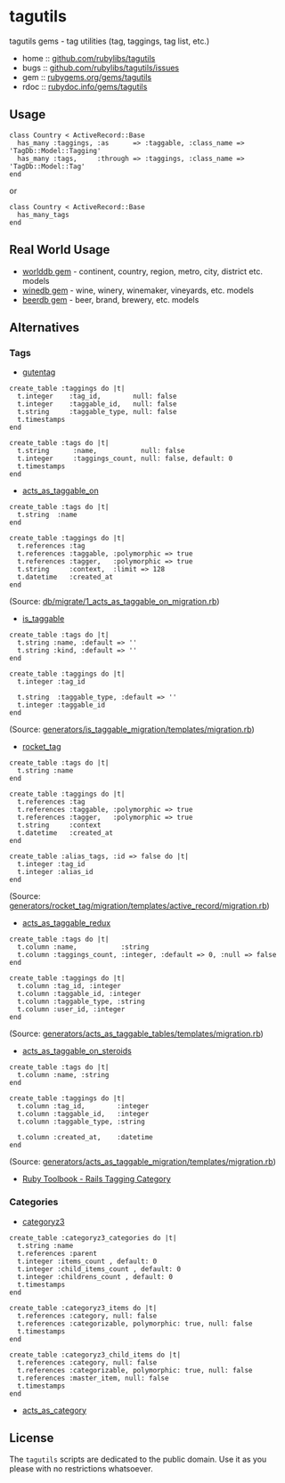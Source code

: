 # tagutils

tagutils gems - tag utilities (tag, taggings, tag list, etc.)

* home  :: [github.com/rubylibs/tagutils](https://github.com/rubylibs/tagutils)
* bugs  :: [github.com/rubylibs/tagutils/issues](https://github.com/rubylibs/tagutils/issues)
* gem   :: [rubygems.org/gems/tagutils](https://rubygems.org/gems/tagutils)
* rdoc  :: [rubydoc.info/gems/tagutils](http://rubydoc.info/gems/tagutils)


## Usage

~~~
class Country < ActiveRecord::Base
  has_many :taggings, :as      => :taggable, :class_name => 'TagDb::Model::Tagging'
  has_many :tags,     :through => :taggings, :class_name => 'TagDb::Model::Tag'
end
~~~

or

~~~
class Country < ActiveRecord::Base
  has_many_tags
end
~~~


## Real World Usage

- [worlddb gem](http://rubygems.org/gems/worlddb) - continent, country, region, metro, city, district etc. models
- [winedb gem](http://rubygems.org/gems/winedb) - wine, winery, winemaker, vineyards, etc. models 
- [beerdb gem](http://rubygems.org/gems/beerdb) - beer, brand, brewery, etc. models


## Alternatives


### Tags

- [gutentag](https://github.com/pat/gutentag)

~~~
create_table :taggings do |t|
  t.integer    :tag_id,        null: false
  t.integer    :taggable_id,   null: false
  t.string     :taggable_type, null: false
  t.timestamps
end

create_table :tags do |t|
  t.string      :name,           null: false
  t.integer     :taggings_count, null: false, default: 0
  t.timestamps
end
~~~


- [acts_as_taggable_on](https://github.com/mbleigh/acts-as-taggable-on)

~~~
create_table :tags do |t|
  t.string  :name
end

create_table :taggings do |t|
  t.references :tag
  t.references :taggable, :polymorphic => true
  t.references :tagger,   :polymorphic => true
  t.string     :context,  :limit => 128
  t.datetime   :created_at
end
~~~

(Source: [db/migrate/1_acts_as_taggable_on_migration.rb](https://github.com/mbleigh/acts-as-taggable-on/blob/master/db/migrate/1_acts_as_taggable_on_migration.rb))


- [is_taggable](https://github.com/jamesgolick/is_taggable)

~~~
create_table :tags do |t|
  t.string :name, :default => ''
  t.string :kind, :default => ''
end

create_table :taggings do |t|
  t.integer :tag_id

  t.string  :taggable_type, :default => ''
  t.integer :taggable_id
end
~~~

(Source: [generators/is_taggable_migration/templates/migration.rb](https://github.com/jamesgolick/is_taggable/blob/master/generators/is_taggable_migration/templates/migration.rb))

- [rocket_tag](https://github.com/bradphelan/rocket_tag)

~~~
create_table :tags do |t|
  t.string :name
end

create_table :taggings do |t|
  t.references :tag
  t.references :taggable, :polymorphic => true
  t.references :tagger,   :polymorphic => true
  t.string     :context
  t.datetime   :created_at
end

create_table :alias_tags, :id => false do |t|
  t.integer :tag_id
  t.integer :alias_id
end
~~~

(Source: [generators/rocket_tag/migration/templates/active_record/migration.rb](https://github.com/bradphelan/rocket_tag/blob/master/lib/generators/rocket_tag/migration/templates/active_record/migration.rb))


- [acts_as_taggable_redux](https://github.com/geemus/acts_as_taggable_redux)

~~~
create_table :tags do |t|
  t.column :name,           :string
  t.column :taggings_count, :integer, :default => 0, :null => false
end
 
create_table :taggings do |t|
  t.column :tag_id, :integer
  t.column :taggable_id, :integer
  t.column :taggable_type, :string
  t.column :user_id, :integer
end 
~~~

(Source: [generators/acts_as_taggable_tables/templates/migration.rb](https://github.com/geemus/acts_as_taggable_redux/blob/master/generators/acts_as_taggable_tables/templates/migration.rb))


- [acts_as_taggable_on_steroids](https://github.com/mattetti/acts_as_taggable_on_steroids)

~~~
create_table :tags do |t|
  t.column :name, :string
end
    
create_table :taggings do |t|
  t.column :tag_id,        :integer
  t.column :taggable_id,   :integer
  t.column :taggable_type, :string
      
  t.column :created_at,    :datetime
end
~~~

(Source: [generators/acts_as_taggable_migration/templates/migration.rb](https://github.com/mattetti/acts_as_taggable_on_steroids/blob/master/generators/acts_as_taggable_migration/templates/migration.rb))


- [Ruby Toolbook - Rails Tagging Category](https://www.ruby-toolbox.com/categories/rails_tagging)


### Categories

- [categoryz3](https://github.com/tscolari/categoryz3)

~~~
create_table :categoryz3_categories do |t|
  t.string :name
  t.references :parent
  t.integer :items_count , default: 0
  t.integer :child_items_count , default: 0
  t.integer :childrens_count , default: 0
  t.timestamps
end

create_table :categoryz3_items do |t|
  t.references :category, null: false
  t.references :categorizable, polymorphic: true, null: false
  t.timestamps
end

create_table :categoryz3_child_items do |t|
  t.references :category, null: false
  t.references :categorizable, polymorphic: true, null: false
  t.references :master_item, null: false
  t.timestamps
end
~~~

- [acts_as_category](https://github.com/wuwx/acts_as_category)


## License

The `tagutils` scripts are dedicated to the public domain.
Use it as you please with no restrictions whatsoever.
